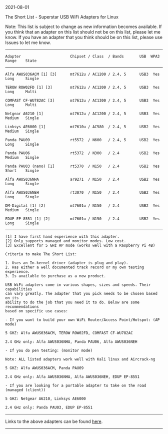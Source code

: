 2021-08-01

The Short List - Superstar USB WiFi Adapters for Linux

Note: This list is subject to change as new information becomes available.  If you
think that an adapter on this list should not be on this list, please let me know.
If you have an adapter that you think should be on this list, please use Issues to
let me know. 

-----

```
Adapter                      Chipset / Class  / Bands       USB  WPA3  Range    State
```

-----

```
Alfa AWUS036ACM [1] [3]      mt7612u / AC1200 / 2.4, 5      USB3  Yes  Long     Single

TEROW ROW02FD [1] [3]        mt7612u / AC1200 / 2.4, 5      USB3  Yes  Long     Multi

COMFAST CF-WU782AC [3]       mt7612u / AC1300 / 2.4, 5      USB3  Yes  Long     Multi

Netgear A6210 [1]            mt7612u / AC1200 / 2.4, 5      USB3  Yes  Medium   Single

Linksys AE6000 [1]           mt7610u / AC580  / 2.4, 5      USB2  Yes  Medium   Single

Panda PAU09                  rt5572  / N600   / 2.4, 5      USB2  Yes  Long     Single

Panda PAU06                  rt5372  / N300   / 2.4         USB2  Yes  Medium   Single

Panda PAU03 (nano) [1]       rt5370  / N150   / 2.4         USB2  Yes  Short    Single        

Alfa AWUS036NHA              ar9271  / N150   / 2.4         USB2  Yes  Long     Single

Alfa AWUS036NEH              rt3070  / N150   / 2.4         USB2  Yes  Long     Single

DM-Digital [1] [2]           mt7601u / N150   / 2.4         USB2  Yes  Medium   Single

EDUP EP-8551 [1] [2]         mt7601u / N150   / 2.4         USB2  Yes  Long     Single
```

-----

```
[1] I have first hand experience with this adapter.
[2] Only supports managed and monitor modes. Low cost.
[3] Excellent for 5 GHz AP mode (works well with a Raspberry Pi 4B)

Criteria to make The Short List: 

1. Uses an In-kernel driver (adapter is plug and play).
2. Has either a well documented track record or my own testing experience.
3. Is available to purchase as a new product.

USB WiFi adapters come in various shapes, sizes and speeds. Their capabilities
can vary greatly. The adapter that you pick needs to be chosen based on its
ability to do the job that you need it to do. Below are some recommendations
based on specific use cases:

- If you want to build your own WiFi Router/Access Point/Hotspot: (AP mode)

5 GHZ: Alfa AWUS036ACM, TEROW ROW02FD, COMFAST CF-WU782AC

2.4 GHz only: Alfa AWUS036NHA, Panda PAU06, Alfa AWUS036NEH

- If you do pen testing: (monitor mode)

Note: ALL listed adapters work well with Kali linux and Aircrack-ng

5 GHZ: Alfa AWUS036ACM, Panda PAU09 

2.4 GHz only: Alfa AWUS036NHA, Alfa AWUS036NEH, EDUP EP-8551

- If you are looking for a portable adapter to take on the road (managed (client))

5 GHZ: Netgear A6210, Linksys AE6000

2.4 GHz only: Panda PAU03, EDUP EP-8551

```
-----

Links to the above adapters can be found [here](https://github.com/morrownr/USB-WiFi).

-----

